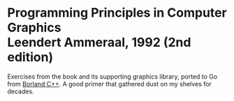 # Programming Principles in Computer Graphics<br />Leendert Ammeraal, 1992 (2nd edition)

Exercises from the book and its supporting graphics library, ported to Go
from [Borland C++](https://en.wikipedia.org/wiki/Borland_C%2B%2B).
A good primer that gathered dust on my shelves for decades.

